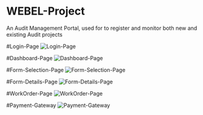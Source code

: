 # WEBEL-Project
An Audit Management Portal, used for to register and monitor both new and existing Audit projects 


#Login-Page
![Login-Page](https://github.com/swapno-github/WEBEL-Project/assets/108092606/980cbf46-b457-411c-9d21-db8f4a948381)

#Dashboard-Page
![Dashboard-Page](https://github.com/swapno-github/WEBEL-Project/assets/108092606/94eb7451-a383-4b09-959d-c8c1e50e7d30)

#Form-Selection-Page
![Form-Selection-Page](https://github.com/swapno-github/WEBEL-Project/assets/108092606/9f6142c2-2d66-48a0-b8a7-229bfff1abc7)

#Form-Details-Page
![Form-Details-Page](https://github.com/swapno-github/WEBEL-Project/assets/108092606/15d2005c-6d2b-45e2-9503-a57821b66a74)

#WorkOrder-Page
![WorkOrder-Page](https://github.com/swapno-github/WEBEL-Project/assets/108092606/2ccb3ab7-bb52-4ab0-b85a-ccf00b2beefb)

#Payment-Gateway
![Payment-Gateway](https://github.com/swapno-github/WEBEL-Project/assets/108092606/db396de3-38a2-4687-84c6-4ef7376b1bce)
